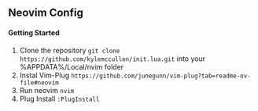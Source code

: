 ## Neovim Config

#### Getting Started

1. Clone the repository `git clone https://github.com/kylemccullen/init.lua.git` into your %APPDATA%/Local/nvim folder
2. Instal Vim-Plug `https://github.com/junegunn/vim-plug?tab=readme-ov-file#neovim`
3. Run neovim `nvim`
4. Plug Install `:PlugInstall`
